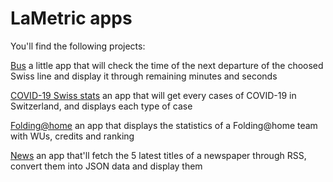 # LaMetric apps

You'll find the following projects:

[Bus](https://github.com/Liozon/LaMetric/tree/master/Bus) a little app that will check the time of the next departure of the choosed Swiss line and display it through remaining minutes and seconds

[COVID-19 Swiss stats](https://github.com/Liozon/LaMetric/tree/master/COVID-19%20Swiss%20stats) an app that will get every cases of COVID-19 in Switzerland, and displays each type of case

[Folding@home](https://github.com/Liozon/LaMetric/tree/master/Folding%40home) an app that displays the statistics of a Folding@home team with WUs, credits and ranking

[News](https://github.com/Liozon/LaMetric/tree/master/News) an app that'll fetch the 5 latest titles of a newspaper through RSS, convert them into JSON data and display them
